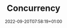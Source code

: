 ---
title: "Concurrency"
description: ""
lead: ""
date: 2022-09-20T07:58:19+01:00
lastmod: 2022-09-20T07:58:19+01:00
draft: false
images: []
weight: 25
---